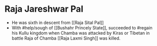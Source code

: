 # Raja Jareshwar Pal
* He was sixth in descent from [[Raja Sital Pal]]
* With #help/sough of [[Bushahr Princely State]], succeeded to #regain his Kullu kingdom when Chamba was attacked by Kiras or Tibetan in battle Raja of Chamba [[Raja Laxmi Singh]] was killed.